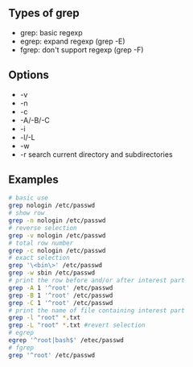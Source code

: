 ## Types of grep 
- grep: basic regexp
- egrep: expand regexp (grep -E)
- fgrep: don't support regexp (grep -F)

## Options
- -v
- -n
- -c
- -A/-B/-C
- -i
- -l/-L
- -w
- -r search current directory and subdirectories

## Examples
```bash
# basic use
grep nologin /etc/passwd
# show row 
grep -n nologin /etc/passwd
# reverse selection
grep -v nologin /etc/passwd 
# total row number
grep -c nologin /etc/passwd
# exact selection
grep '\<bin\>' /etc/passwd
grep -w sbin /etc/passwd
# print the row before and/or after interest part
grep -A 1 '^root' /etc/passwd
grep -B 1 '^root' /etc/passwd
grep -C 1 '^root' /etc/passwd
# print the name of file containing interest part
grep -l "root" *.txt
grep -L "root" *.txt #revert selection
# egrep
egrep '^root|bash$' /etec/passwd
# fgrep
grep '^root' /etc/passwd
```